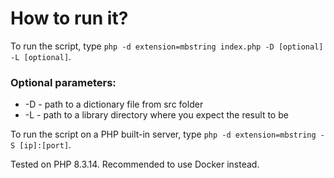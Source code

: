# How to run it?
To run the script, type `php -d extension=mbstring index.php -D [optional] -L [optional]`. 
### Optional parameters:
- -D - path to a dictionary file from src folder
- -L - path to a library directory where you expect the result to be


To run the script on a PHP built-in server, type `php -d extension=mbstring -S [ip]:[port]`.

Tested on PHP 8.3.14. Recommended to use Docker instead.